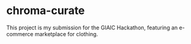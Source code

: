 # chroma-curate
This project is my submission for the GIAIC Hackathon, featuring an e-commerce marketplace for clothing.
